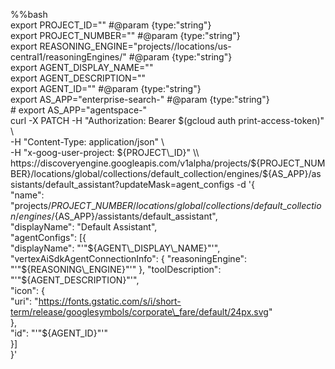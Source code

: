 %%bash  
export PROJECT\_ID="" \#@param {type:"string"}  
export PROJECT\_NUMBER="" \#@param {type:"string"}  
export REASONING\_ENGINE="projects//locations/us-central1/reasoningEngines/" \#@param {type:"string"}  
export AGENT\_DISPLAY\_NAME=""  
export AGENT\_DESCRIPTION=""  
export AGENT\_ID="" \#@param {type:"string"}  
export AS\_APP="enterprise-search-" \#@param {type:"string"}  
\# export AS\_APP="agentspace-"  
curl \-X PATCH \-H "Authorization: Bearer $(gcloud auth print-access-token)" \\  
\-H "Content-Type: application/json" \\  
\-H "x-goog-user-project: ${PROJECT\_ID}" \\  
https://discoveryengine.googleapis.com/v1alpha/projects/${PROJECT\_NUMBER}/locations/global/collections/default\_collection/engines/${AS\_APP}/assistants/default\_assistant?updateMask=agent\_configs \-d '{  
    "name": "projects/${PROJECT\_NUMBER}/locations/global/collections/default\_collection/engines/${AS\_APP}/assistants/default\_assistant",  
    "displayName": "Default Assistant",  
    "agentConfigs": \[{  
      "displayName": "'"${AGENT\_DISPLAY\_NAME}"'",  
      "vertexAiSdkAgentConnectionInfo": {  
        "reasoningEngine": "'"${REASONING\_ENGINE}"'"  
      },  
      "toolDescription": "'"${AGENT\_DESCRIPTION}"'",  
      "icon": {  
        "uri": "https://fonts.gstatic.com/s/i/short-term/release/googlesymbols/corporate\_fare/default/24px.svg"  
      },  
      "id": "'"${AGENT\_ID}"'"  
    }\]  
  }'  
